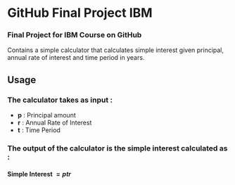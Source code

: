 # GitHub Final Project IBM
 ### Final Project for IBM Course on GitHub

 Contains a simple calculator that calculates simple interest given principal, annual rate of interest and time period in years.

## Usage

### The calculator takes as input : 
- **p** : Principal amount
- **r** : Annual Rate of Interest
- **t** : Time Period

### The output of the calculator is the simple interest calculated as : 

#### Simple Interest $= ptr$

